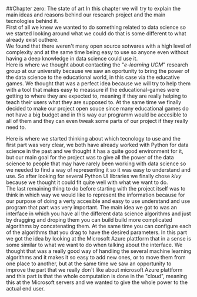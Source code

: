 ##Chapter zero: The state of art
In this chapter we will try to explain the main ideas and reasons behind our research project and the main tecnologies behind it.  
First of all we knew we wanted to do something related to data science so we started looking around what we could do that is some different to what already exist outhere.  
We found that there weren't many open source sotwares with a high level of complexity and at the same time being
easy to use so anyone even without having a deep knowledge in data science could use it.  
Here is where we thought about contacting the "_e-learning UCM_" research group at our university because we saw an oportunity to bring the
power of the data science to the educational world, in this case via the educative games. We thought that was a perfect idea because we will
try to help them with a tool that makes easy to meassure if the educational-games were getting to where they are expected to, meaning if they are really helping 
to teach their users what they are supposed to. At the same time we finally decided to make our project open souce since many educational games do not have
a big budget and in this way our programm would be accesible to all of them and they can even tweak some parts of our project if they really need to.  
  
Here is where we started thinking about which tecnology to use and the first part was very clear, we both have already worked with Python for data science in the
past and we thought it has a quite good environment for it, but our main goal for the project was to give all the power of the data science to people that may have 
rarely been working with data science so we needed to find a way of representing it so it was easy to understand and use. So after looking for several Python UI
libraries we finally chose _kivy_ because we thought it could fit quite well with what we want to do.  
The last remaining thing to do before starting with the project itself was to think in which way we would like to represent the information because for our purpose
of doing a verty accesible and easy to use understand and use program that part was very important. The main idea we got to was an interface in which you have all the
different data science algorithms and just by dragging and droping them you can build build more complicated algorithms by concatenating them. At the same time you
can configure each of the algorithms that you drag to have the desired parameters. In this part we got the idea by looking at the Microsoft Azure plattform that in
a sense is some similar to what we want to do when talking about the interface. We thought that was a really good way of handling the several machine learning algorithms and 
it makes it so easy to add new ones, or to move them from one place to another, but at the same time we saw an opportunity to improve the part that we really don´t like about
microsoft Azure plattform and this part is that the whole computation is done in the "cloud", meaning this at the Microsoft servers and we wanted to give the whole power to 
the actual end user.
